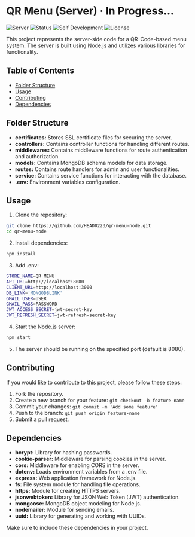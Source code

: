 # QR Menu (**Server**) · In Progress...

![Server](https://img.shields.io/badge/Server-QR_Menu-brightgreen)
![Status](https://img.shields.io/badge/Status-In_Progress-yellow)
![Self Development](https://img.shields.io/badge/Project-Self_Development-red)
![License](https://img.shields.io/badge/License-MIT-yellow)

This project represents the server-side code for a QR-Code-based menu system. The server is built using Node.js and utilizes various libraries for functionality.

## Table of Contents

-  [Folder Structure](#folder-structure)
-  [Usage](#usage)
-  [Contributing](#contributing)
-  [Dependencies](#dependencies)

## Folder Structure

-  **certificates:** Stores SSL certificate files for securing the server.
-  **controllers:** Contains controller functions for handling different routes.
-  **middlewares:** Contains middleware functions for route authentication and authorization.
-  **models:** Contains MongoDB schema models for data storage.
-  **routes:** Contains route handlers for admin and user functionalities.
-  **service:** Contains service functions for interacting with the database.
-  **.env:** Environment variables configuration.

## Usage

1. Clone the repository:

```bash
git clone https://github.com/HEAD0223/qr-menu-node.git
cd qr-menu-node
```

2. Install dependencies:

```bash
npm install
```

3. Add .env:

```bash
STORE_NAME=QR MENU
API_URL=http://localhost:8080
CLIENT_URL=http://localhost:3000
DB_LINK='MONGODBLINK'
GMAIL_USER=USER
GMAIL_PASS=PASSWORD
JWT_ACCESS_SECRET=jwt-secret-key
JWT_REFRESH_SECRET=jwt-refresh-secret-key
```

4. Start the Node.js server:

```bash
npm start
```

5. The server should be running on the specified port (default is 8080).

## Contributing

If you would like to contribute to this project, please follow these steps:

1. Fork the repository.
2. Create a new branch for your feature: `git checkout -b feature-name`
3. Commit your changes: `git commit -m 'Add some feature'`
4. Push to the branch: `git push origin feature-name`
5. Submit a pull request.

## Dependencies

-  **bcrypt:** Library for hashing passwords.
-  **cookie-parser:** Middleware for parsing cookies in the server.
-  **cors:** Middleware for enabling CORS in the server.
-  **dotenv:** Loads environment variables from a .env file.
-  **express:** Web application framework for Node.js.
-  **fs:** File system module for handling file operations.
-  **https:** Module for creating HTTPS servers.
-  **jsonwebtoken:** Library for JSON Web Token (JWT) authentication.
-  **mongoose:** MongoDB object modeling for Node.js.
-  **nodemailer:** Module for sending emails.
-  **uuid:** Library for generating and working with UUIDs.

Make sure to include these dependencies in your project.
